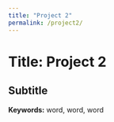 ```yaml
---
title: "Project 2"
permalink: /project2/
---
```


# Title: Project 2
## Subtitle

**Keywords:** word, word, word
